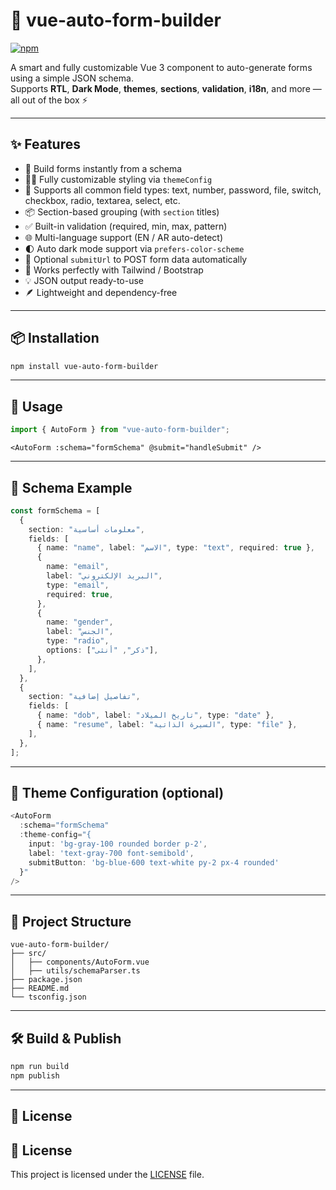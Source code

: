 # 🧱 vue-auto-form-builder

[![npm](https://img.shields.io/npm/v/auto-form-builder)](https://www.npmjs.com/package/auto-form-builder
)

A smart and fully customizable Vue 3 component to auto-generate forms using a simple JSON schema.  
Supports **RTL**, **Dark Mode**, **themes**, **sections**, **validation**, **i18n**, and more — all out of the box ⚡️

---

## ✨ Features

- 📄 Build forms instantly from a schema
- 🧑‍🎨 Fully customizable styling via `themeConfig`
- 🧩 Supports all common field types: text, number, password, file, switch, checkbox, radio, textarea, select, etc.
- 📦 Section-based grouping (with `section` titles)
- ✅ Built-in validation (required, min, max, pattern)
- 🌐 Multi-language support (EN / AR auto-detect)
- 🌓 Auto dark mode support via `prefers-color-scheme`
- 🔗 Optional `submitUrl` to POST form data automatically
- 🧪 Works perfectly with Tailwind / Bootstrap
- 💡 JSON output ready-to-use
- 🪶 Lightweight and dependency-free

---

## 📦 Installation

```bash
npm install vue-auto-form-builder
```

---

## 🚀 Usage

```ts
import { AutoForm } from "vue-auto-form-builder";
```

```vue
<AutoForm :schema="formSchema" @submit="handleSubmit" />
```

---

## 📘 Schema Example

```ts
const formSchema = [
  {
    section: "معلومات أساسية",
    fields: [
      { name: "name", label: "الاسم", type: "text", required: true },
      {
        name: "email",
        label: "البريد الإلكتروني",
        type: "email",
        required: true,
      },
      {
        name: "gender",
        label: "الجنس",
        type: "radio",
        options: ["ذكر", "أنثى"],
      },
    ],
  },
  {
    section: "تفاصيل إضافية",
    fields: [
      { name: "dob", label: "تاريخ الميلاد", type: "date" },
      { name: "resume", label: "السيرة الذاتية", type: "file" },
    ],
  },
];
```

---

## 🎨 Theme Configuration (optional)

```ts
<AutoForm
  :schema="formSchema"
  :theme-config="{
    input: 'bg-gray-100 rounded border p-2',
    label: 'text-gray-700 font-semibold',
    submitButton: 'bg-blue-600 text-white py-2 px-4 rounded'
  }"
/>
```

---

## 📁 Project Structure

```
vue-auto-form-builder/
├── src/
│   ├── components/AutoForm.vue
│   ├── utils/schemaParser.ts
├── package.json
├── README.md
└── tsconfig.json
```

---

## 🛠️ Build & Publish

```bash
npm run build
npm publish
```

---

## 📜 License

## 📜 License

This project is licensed under the [LICENSE](./LICENSE) file.

